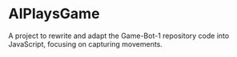 # AIPlaysGame
A project to rewrite and adapt the Game-Bot-1 repository code into JavaScript, focusing on capturing movements.
